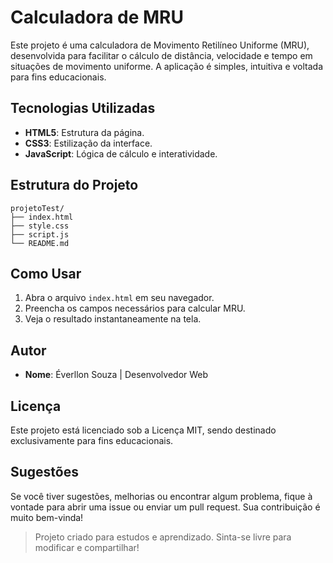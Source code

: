# Calculadora de MRU

Este projeto é uma calculadora de Movimento Retilíneo Uniforme (MRU), desenvolvida para facilitar o cálculo de distância, velocidade e tempo em situações de movimento uniforme. A aplicação é simples, intuitiva e voltada para fins educacionais.

## Tecnologias Utilizadas

- **HTML5**: Estrutura da página.
- **CSS3**: Estilização da interface.
- **JavaScript**: Lógica de cálculo e interatividade.

## Estrutura do Projeto

```
projetoTest/
├── index.html
├── style.css
├── script.js
└── README.md
```

## Como Usar

1. Abra o arquivo `index.html` em seu navegador.
2. Preencha os campos necessários para calcular MRU.
3. Veja o resultado instantaneamente na tela.

## Autor

- **Nome**: Éverllon Souza | Desenvolvedor Web

## Licença

Este projeto está licenciado sob a Licença MIT, sendo destinado exclusivamente para fins educacionais.

## Sugestões

Se você tiver sugestões, melhorias ou encontrar algum problema, fique à vontade para abrir uma issue ou enviar um pull request. Sua contribuição é muito bem-vinda!

> Projeto criado para estudos e aprendizado. Sinta-se livre para modificar e compartilhar!